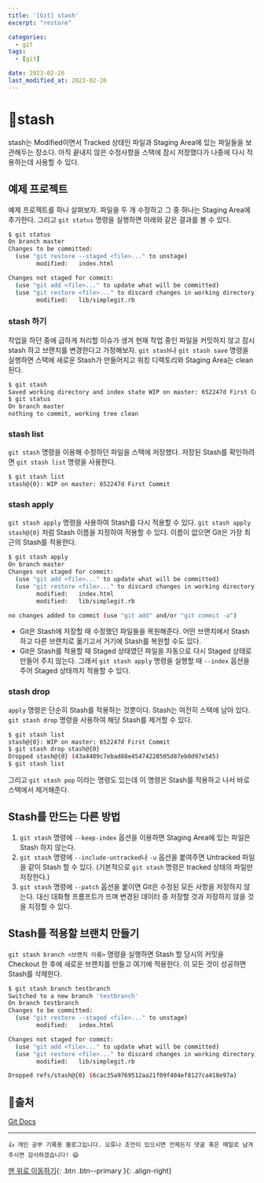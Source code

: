 ```yaml
---
title: '[Git] stash'
excerpt: "restore"

categories:
  - git
tags: 
  - [git]

date: 2023-02-26
last_modified_at: 2023-02-26
---
```


# 🎯stash
stash는 Modified이면서 Tracked 상태인 파일과 Staging Area에 있는 파일들을 보관해두는 장소다. 아직 끝내지 않은 수정사항을 스택에 잠시 저장했다가 나중에 다시 적용하는데 사용할 수 있다.

## 예제 프로젝트
예제 프로젝트를 하나 살펴보자. 파일을 두 개 수정하고 그 중 하나는 Staging Area에 추가한다. 그리고 `git status` 명령을 실행하면 아래와 같은 결과를 볼 수 있다.
```bash
$ git status
On branch master
Changes to be committed:
  (use "git restore --staged <file>..." to unstage)
        modified:   index.html

Changes not staged for commit:
  (use "git add <file>..." to update what will be committed)
  (use "git restore <file>..." to discard changes in working directory)
        modified:   lib/simplegit.rb
```

### stash 하기
작업을 하던 중에 급하게 처리할 이슈가 생겨 현재 작업 중인 파일을 커밋하지 않고 잠시 stash 하고 브랜치를 변경한다고 가정해보자. `git stash`나 `git stash save` 명령을 실행하면 스택에 새로운 Stash가 만들어지고 워킹 디렉토리와 Staging Area는 clean 된다.
```bash
$ git stash 
Saved working directory and index state WIP on master: 652247d First Commit
$ git status
On branch master
nothing to commit, working tree clean
```

### stash list
`git stash` 명령을 이용해 수정하던 파일을 스택에 저장했다. 저장된 Stash를 확인하려면 `git stash list` 명령을 사용한다.
```bash
$ git stash list
stash@{0}: WIP on master: 652247d First Commit
```

### stash apply
`git stash apply` 명령을 사용하여 Stash를 다시 적용할 수 있다. `git stash apply stash@{0}` 처럼 Stash 이름을 지정하여 적용할 수 있다. 이름이 없으면 Git은 가장 최근의 Stash를 적용한다.
```bash
$ git stash apply
On branch master
Changes not staged for commit:
  (use "git add <file>..." to update what will be committed)
  (use "git restore <file>..." to discard changes in working directory)
        modified:   index.html
        modified:   lib/simplegit.rb

no changes added to commit (use "git add" and/or "git commit -a")
```
- Git은 Stash에 저장할 때 수정했던 파일들을 복원해준다. 어떤 브랜치에서 Stash 하고 다른 브랜치로 옮기고서 거기에 Stash를 복원할 수도 있다.
- Git은 Stash를 적용할 때 Staged 상태였던 파일을 자동으로 다시 Staged 상태로 만들어 주지 않는다. 그래서 `git stash apply` 명령을 실행할 때 `--index` 옵션을 주어 Staged 상태까지 적용할 수 있다.

### stash drop
`apply` 명령은 단순히 Stash를 적용하는 것뿐이다. Stash는 여전히 스택에 남아 있다. `git stash drop` 명령을 사용하여 해당 Stash를 제거할 수 있다.
```bash
$ git stash list
stash@{0}: WIP on master: 652247d First Commit
$ git stash drop stash@{0}
Dropped stash@{0} (43a4409c7ebad88e45474228505d87eb0d97e545)
$ git stash list

```
그리고 `git stash pop` 이라는 명령도 있는데 이 명령은 Stash를 적용하고 나서 바로 스택에서 제거해준다.

## Stash를 만드는 다른 방법
1. `git stash` 명령에 `--keep-index` 옵션을 이용하면 Staging Area에 있는 파일은 Stash 하지 않는다.
2. `git stash` 명령에 `--include-untracked`나 `-u` 옵션을 붙여주면 Untracked 파일을 같이 Stash 할 수 있다. (기본적으로 `git stash` 명령은 tracked 상태의 파일만 저장한다.)
3. `git stash` 명령에 `--patch` 옵션을 붙이면 Git은 수정된 모든 사항을 저장하지 않는다. 대신 대화형 프롬프트가 뜨며 변경된 데이터 중 저장할 것과 저장하지 않을 것을 지정할 수 있다.

## Stash를 적용할 브랜치 만들기
`git stash branch <브랜치 이름>` 명령을 실행하면 Stash 할 당시의 커밋을 Checkout 한 후에 새로운 브랜치를 만들고 여기에 적용한다. 이 모든 것이 성공하면 Stash를 삭제한다.
```bash
$ git stash branch testbranch
Switched to a new branch 'testbranch'
On branch testbranch
Changes to be committed:
  (use "git restore --staged <file>..." to unstage)
        modified:   index.html

Changes not staged for commit:
  (use "git add <file>..." to update what will be committed)
  (use "git restore <file>..." to discard changes in working directory)
        modified:   lib/simplegit.rb

Dropped refs/stash@{0} (6cac35a9769512aa21f09f404ef8127ca418e97a)
```

## 📌출처
[Git Docs](https://git-scm.com/book/ko/v2/Git-%EB%8F%84%EA%B5%AC-Stashing%EA%B3%BC-Cleaning)

***
    👍 개인 공부 기록용 블로그입니다. 오류나 조언이 있으시면 언제든지 댓글 혹은 메일로 남겨주시면 감사하겠습니다! 😄

[맨 위로 이동하기](#){: .btn .btn--primary }{: .align-right}